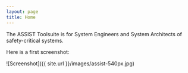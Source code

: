 ```yaml
---
layout: page
title: Home
---
```


The ASSIST Toolsuite is for System Engineers and System Architects of safety-critical systems.

Here is a first screenshot:

![Screenshot]({{ site.url }}/images/assist-540px.jpg) 